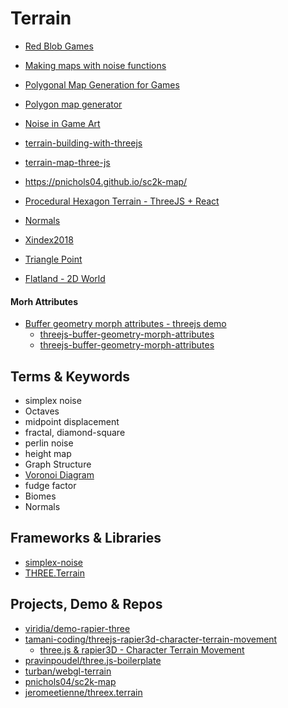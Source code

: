 Terrain
=======

* [Red Blob Games](https://www.redblobgames.com/)
* [Making maps with noise functions](https://www.redblobgames.com/maps/terrain-from-noise/)
* [Polygonal Map Generation for Games](http://www-cs-students.stanford.edu/~amitp/game-programming/polygon-map-generation/)
* [Polygon map generator](https://www.redblobgames.com/maps/mapgen2/)
* [Noise in Game Art](https://simblob.blogspot.com/2009/06/noise-in-game-art.html)
* [terrain-building-with-threejs](https://blog.mastermaps.com/2013/10/terrain-building-with-threejs.html)

* [terrain-map-three-js](https://stackoverflow.com/questions/70642140/terrain-map-three-js)
* https://pnichols04.github.io/sc2k-map/
* [Procedural Hexagon Terrain - ThreeJS + React ](https://www.reddit.com/r/gamedev/comments/s1k6gm/procedural_hexagon_terrain_threejs_react_code_in/)
* [Normals](https://relativity.net.au/gaming/java/normals.html)
* [Xindex2018](https://hofk.de/main/discourse.threejs/2018/Xindex2018.html)
* [Triangle Point](http://www.jeffreythompson.org/collision-detection/tri-point.php)
* [Flatland - 2D World](https://en.wikipedia.org/wiki/Flatland)

#### Morh Attributes

* [Buffer geometry morph attributes - threejs demo](https://www.youtube.com/watch?v=fAvJjuLP_m8)
  * [threejs-buffer-geometry-morph-attributes](https://github.com/dustinpfister/test_threejs/tree/master/views/forpost/threejs-buffer-geometry-morph-attributes)
  * [threejs-buffer-geometry-morph-attributes](https://dustinpfister.github.io/2023/02/03/threejs-buffer-geometry-morph-attributes/)


Terms & Keywords
----------------

* simplex noise
* Octaves
* midpoint displacement
* fractal, diamond-square
* perlin noise
* height map
* Graph Structure
* [Voronoi Diagram](https://en.wikipedia.org/wiki/Voronoi_diagram)
* fudge factor
* Biomes
* Normals


Frameworks & Libraries
----------------------

* [simplex-noise](https://www.npmjs.com/package/simplex-noise)
* [THREE.Terrain](https://github.com/IceCreamYou/THREE.Terrain)


Projects, Demo & Repos
----------------------

* [viridia/demo-rapier-three](https://github.com/viridia/demo-rapier-three)
* [tamani-coding/threejs-rapier3d-character-terrain-movement](https://github.com/tamani-coding/threejs-rapier3d-character-terrain-movement)
  * [three.js & rapier3D - Character Terrain Movement](https://www.youtube.com/watch?v=voGmsOuB3Rk)
* [pravinpoudel/three.js-boilerplate](https://github.com/pravinpoudel/three.js-boilerplate)
* [turban/webgl-terrain](https://github.com/turban/webgl-terrain/tree/master)
* [pnichols04/sc2k-map](https://github.com/pnichols04/sc2k-map)
* [jeromeetienne/threex.terrain](https://github.com/jeromeetienne/threex.terrain)